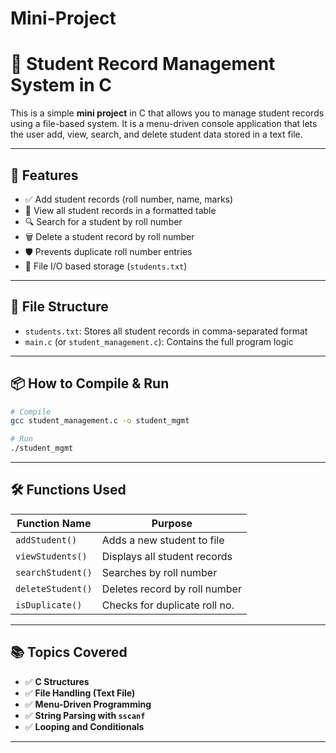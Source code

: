 # Mini-Project
# 📝 Student Record Management System in C

This is a simple **mini project** in C that allows you to manage student records using a file-based system. It is a menu-driven console application that lets the user add, view, search, and delete student data stored in a text file.

---

## 🚀 Features

- ✅ Add student records (roll number, name, marks)
- 📃 View all student records in a formatted table
- 🔍 Search for a student by roll number
- 🗑️ Delete a student record by roll number
- 🛡️ Prevents duplicate roll number entries
- 📂 File I/O based storage (`students.txt`)

---

## 📁 File Structure

- `students.txt`: Stores all student records in comma-separated format
- `main.c` (or `student_management.c`): Contains the full program logic

---

## 📦 How to Compile & Run

```bash
# Compile
gcc student_management.c -o student_mgmt

# Run
./student_mgmt

```
---
## 🛠 Functions Used

| Function Name     | Purpose                       |
| ----------------- | ----------------------------- |
| `addStudent()`    | Adds a new student to file    |
| `viewStudents()`  | Displays all student records  |
| `searchStudent()` | Searches by roll number       |
| `deleteStudent()` | Deletes record by roll number |
| `isDuplicate()`   | Checks for duplicate roll no. |

---
## 📚 Topics Covered

- ✅ **C Structures**
- ✅ **File Handling (Text File)**
- ✅ **Menu-Driven Programming**
- ✅ **String Parsing with `sscanf`**
- ✅ **Looping and Conditionals**
---

